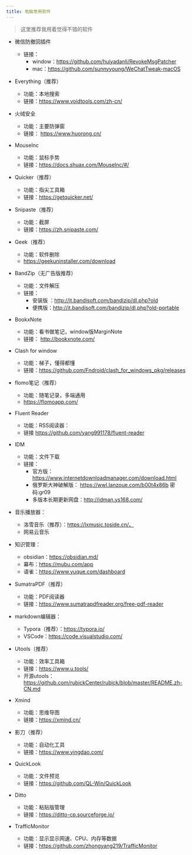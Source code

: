 ```yaml
---
title: 电脑常用软件
---
```


> 这里推荐我用着觉得不错的软件

- 微信防撤回插件
  - 链接：
	- window：https://github.com/huiyadanli/RevokeMsgPatcher
	- mac：https://github.com/sunnyyoung/WeChatTweak-macOS

- Everything（推荐）
  - 功能：本地搜索
  - 链接：https://www.voidtools.com/zh-cn/

- 火绒安全
  - 功能：主要防弹窗
  - 链接： https://www.huorong.cn/

- MouseInc
  - 功能：鼠标手势
  - 链接：https://docs.shuax.com/MouseInc/#/

- Quicker（推荐）
  - 功能：指尖工具箱
  - 链接：https://getquicker.net/

- Snipaste（推荐）
  - 功能：截屏
  - 链接：https://zh.snipaste.com/

- Geek（推荐）
  - 功能：软件删除
  - https://geekuninstaller.com/download

- BandZip（无广告版推荐）
  - 功能：文件解压
  - 链接：
    - 安装版 ：http://it.bandisoft.com/bandizip/dl.php?old
    - 便携版：http://it.bandisoft.com/bandizip/dl.php?old-portable

- BookxNote
  - 功能：看书做笔记，window版MarginNote
  - 链接： http://bookxnote.com/

- Clash for window 
  - 功能：梯子，懂得都懂
  - 链接：https://github.com/Fndroid/clash_for_windows_pkg/releases

- flomo笔记（推荐）
  - 功能：随笔记录，多端通用
  -  https://flomoapp.com/

- Fluent Reader 
  - 功能：RSS阅读器：
  - 链接 https://github.com/yang991178/fluent-reader 

- IDM
  - 功能：文件下载
  - 链接：
    - 官方版： https://www.internetdownloadmanager.com/download.html
    - 俄罗斯大神破解版： https://wwl.lanzoue.com/b00t4x86b    密码:gr09
    - 多版本长期更新网盘：http://idman.ys168.com/

- 音乐播放器：
  - 洛雪音乐（推荐）：https://lxmusic.toside.cn/、
  - 网易云音乐

- 知识管理：
  - obsidian：https://obsidian.md/
  - 幕布：https://mubu.com/app
  - 语雀：https://www.yuque.com/dashboard

- SumatraPDF（推荐）
  - 功能：PDF阅读器
  - 链接：https://www.sumatrapdfreader.org/free-pdf-reader

- markdown编辑器：
  - Typora（推荐）：https://typora.io/
  - VSCode：https://code.visualstudio.com/

- Utools（推荐）
  - 功能：效率工具箱
  - 链接：https://www.u.tools/
  - 开源utools：https://github.com/rubickCenter/rubick/blob/master/README.zh-CN.md

- Xmind
  - 功能：思维导图
  - 链接：https://xmind.cn/

- 影刀（推荐）
  - 功能：自动化工具
  - 链接：https://www.yingdao.com/

- QuickLook
  - 功能：文件预览
  - 链接：https://github.com/QL-Win/QuickLook

- Ditto
  - 功能：粘贴版管理
  - 链接：https://ditto-cp.sourceforge.io/

- TrafficMonitor
  - 功能：显示显示网速、CPU、内存等数据
  - 链接：https://github.com/zhongyang219/TrafficMonitor

